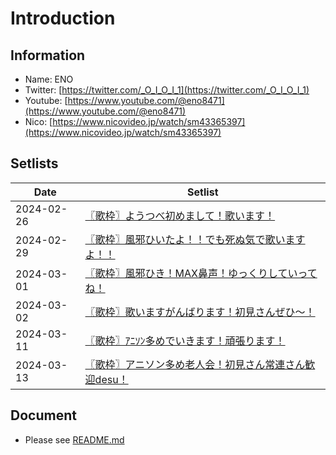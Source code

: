 # Introduction

## Information
- Name: ENO
- Twitter: [https://twitter.com/_O_I_O_I_1](https://twitter.com/_O_I_O_I_1)
- Youtube: [https://www.youtube.com/@eno8471](https://www.youtube.com/@eno8471)
- Nico: [https://www.nicovideo.jp/watch/sm43365397](https://www.nicovideo.jp/watch/sm43365397)

## Setlists
| Date | Setlist |
|------|---------|
| 2024-02-26 | [〖歌枠〗ようつべ初めまして！歌います！](./setlists/2024-02-26.md) |
| 2024-02-29 | [〖歌枠〗風邪ひいたよ！！でも死ぬ気で歌いますよ！！](./setlists/2024-02-29.md) |
| 2024-03-01 | [〖歌枠〗風邪ひき！MAX鼻声！ゆっくりしていってね！](./setlists/2024-03-01.md) |
| 2024-03-02 | [〖歌枠〗歌いますがんばります！初見さんぜひ～！](./setlists/2024-03-02.md) |
| 2024-03-11 | [〖歌枠〗ｱﾆｿﾝ多めでいきます！頑張ります！](./setlists/2024-03-11.md) |
| 2024-03-13 | [〖歌枠〗アニソン多め老人会！初見さん常連さん歓迎desu！](./setlists/2024-03-13.md) |

## Document
- Please see [README.md](https://github.com/DNIB/Setlist-Workspace/blob/main/public/README.md)
